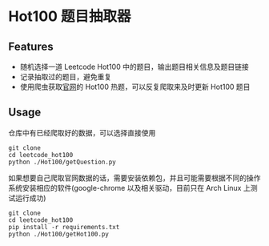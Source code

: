 # Hot100 题目抽取器

## Features

- 随机选择一道 Leetcode Hot100 中的题目，输出题目相关信息及题目链接
- 记录抽取过的题目，避免重复
- 使用爬虫获取[官网](https://leetcode.cn/problem-list/2cktkvj/)的 Hot100 热题，可以反复爬取来及时更新 Hot100 题目

## Usage

仓库中有已经爬取好的数据，可以选择直接使用

```shell
git clone 
cd leetcode_hot100
python ./Hot100/getQuestion.py
```

如果想要自己爬取官网数据的话，需要安装依赖包，并且可能需要根据不同的操作系统安装相应的软件(google-chrome 以及相关驱动，目前只在 Arch Linux 上测试运行成功)

```shell
git clone 
cd leetcode_hot100
pip install -r requirements.txt
python ./Hot100/getHot100.py
```